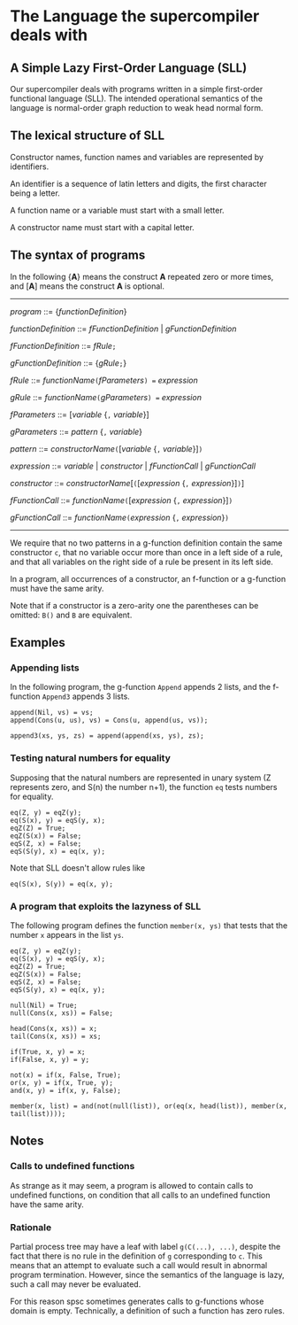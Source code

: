 # The Language the supercompiler deals with

## A Simple Lazy First-Order Language (SLL)

Our supercompiler deals with programs written in a simple first-order
functional language (SLL). The intended operational semantics of the language
is normal-order graph reduction to weak head normal form.

## The lexical structure of SLL

Constructor names, function names and variables are represented by identifiers.

An identifier is a sequence of latin letters and digits, the first character
being a letter.

A function name or a variable must start with a small letter.

A constructor name must start with a capital letter.


## The syntax of programs

In the following {**A**} means the construct **A** repeated zero or more times,
and [**A**] means the construct **A** is optional.


---


_program_ ::= {_functionDefinition_}

_functionDefinition_ ::= _fFunctionDefinition_ \| _gFunctionDefinition_

_fFunctionDefinition_ ::= _fRule_`;`

_gFunctionDefinition_ ::= {_gRule_`;`}

_fRule_ ::= _functionName_`(`_fParameters_`) =` _expression_

_gRule_ ::= _functionName_`(`_gParameters_`) =` _expression_

_fParameters_ ::= [_variable_ {`,` _variable_}]

_gParameters_ ::= _pattern_ {`,` _variable_}

_pattern_ ::= _constructorName_`(`[_variable_ {`,` _variable_}]`)`

_expression_ ::= _variable_ \| _constructor_ \| _fFunctionCall_ \| _gFunctionCall_

_constructor_ ::= _constructorName_[`(`[_expression_ {`,` _expression_}]`)`]

_fFunctionCall_ ::= _functionName_`(`[_expression_ {`,` _expression_}]`)`


_gFunctionCall_ ::= _functionName_`(`_expression_ {`,` _expression_}`)`


---


We require that no two patterns in a g-function definition contain
the same constructor `c`, that no variable occur more than once in
a left side of a rule, and that all variables on the right side
of a rule be present in its left side.

In a program, all occurrences of a constructor, an f-function or a g-function
must have the same arity.

Note that if a constructor is a zero-arity one the parentheses can be omitted:
 `B()` and `B` are equivalent.

## Examples

### Appending lists

In the following program, the g-function `Append` appends 2 lists, and
the f-function `Append3` appends 3 lists.

```
append(Nil, vs) = vs;
append(Cons(u, us), vs) = Cons(u, append(us, vs));

append3(xs, ys, zs) = append(append(xs, ys), zs);
```

### Testing natural numbers for equality

Supposing that the natural numbers are represented in unary system
(Z represents zero, and S(n) the number n+1), the function `eq`
tests numbers for equality.

```
eq(Z, y) = eqZ(y);
eq(S(x), y) = eqS(y, x);
eqZ(Z) = True;
eqZ(S(x)) = False;
eqS(Z, x) = False;
eqS(S(y), x) = eq(x, y);
```

Note that SLL doesn't allow rules like
```
eq(S(x), S(y)) = eq(x, y);
```

### A program that exploits the lazyness of SLL

The following program defines the function `member(x, ys)` that
tests that the number `x` appears in the list `ys`.

```
eq(Z, y) = eqZ(y);
eq(S(x), y) = eqS(y, x);
eqZ(Z) = True;
eqZ(S(x)) = False;
eqS(Z, x) = False;
eqS(S(y), x) = eq(x, y);

null(Nil) = True;
null(Cons(x, xs)) = False;

head(Cons(x, xs)) = x;
tail(Cons(x, xs)) = xs;

if(True, x, y) = x;
if(False, x, y) = y;

not(x) = if(x, False, True);
or(x, y) = if(x, True, y);
and(x, y) = if(x, y, False);

member(x, list) = and(not(null(list)), or(eq(x, head(list)), member(x, tail(list))));
```

## Notes

### Calls to undefined functions

As strange as it may seem, a program is allowed to contain calls to undefined functions, on condition that all calls to an undefined function have the same arity.

### Rationale

Partial process tree may have a leaf with label `g(C(...), ...)`, despite the 
fact that there is no rule in the definition of `g` corresponding to `c`. This 
means that an attempt to evaluate such a call would result in abnormal program 
termination. However, since the semantics of the language is lazy, such a call 
may never be evaluated.

For this reason spsc sometimes generates calls to g-functions whose domain is 
empty. Technically, a definition of such a function has zero rules.
